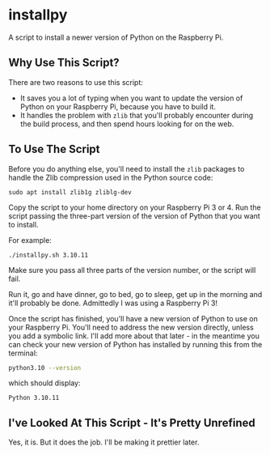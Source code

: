 # installpy

A script to install a newer version of Python on the Raspberry Pi.

## Why Use This Script?

There are two reasons to use this script:
- It saves you a lot of typing when you want to update the version of Python on your Raspberry Pi, because you have to build it.
- It handles the problem with `zlib` that you'll probably encounter during the build process, and then spend hours looking for on the web.

## To Use The Script

Before you do anything else, you'll need to install the `zlib` packages to handle the Zlib compression used in the Python source code:

```(bash)
sudo apt install zlib1g zliblg-dev
```

Copy the script to your home directory on your Raspberry Pi 3 or 4. Run the script passing the three-part version of the version of Python that you want to install.

For example:

```(bash)
./installpy.sh 3.10.11
```

Make sure you pass all three parts of the version number, or the script will fail.

Run it, go and have dinner, go to bed, go to sleep, get up in the morning and it'll probably be done. Admittedly I was using a Raspberry Pi 3!

Once the script has finished, you'll have a new version of Python to use on your Raspberry Pi. You'll need to address the new version directly, unless you add a symbolic link. I'll add more about that later - in the meantime you can check your new version of Python has installed by running this from the terminal:

```bash
python3.10 --version
```

which should display:

```(bash)
Python 3.10.11
```

## I've Looked At This Script - It's Pretty Unrefined

Yes, it is. But it does the job. I'll be making it prettier later.

